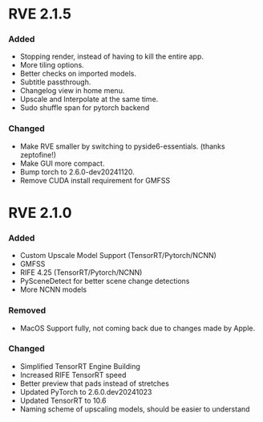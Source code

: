 
# RVE 2.1.5
### Added
 - Stopping render, instead of having to kill the entire app.
 - More tiling options.
 - Better checks on imported models.
 - Subtitle passthrough.
 - Changelog view in home menu.
 - Upscale and Interpolate at the same time.
 - Sudo shuffle span for pytorch backend
### Changed
 - Make RVE smaller by switching to pyside6-essentials. (thanks zeptofine!) 
 - Make GUI more compact.
 - Bump torch to 2.6.0-dev20241120.
 - Remove CUDA install requirement for GMFSS
# RVE 2.1.0
### Added
 - Custom Upscale Model Support (TensorRT/Pytorch/NCNN)
 - GMFSS
 - RIFE 4.25 (TensorRT/Pytorch/NCNN)
 - PySceneDetect for better scene change detections
 - More NCNN models
### Removed
 - MacOS Support fully, not coming back due to changes made by Apple.
### Changed
 - Simplified TensorRT Engine Building
 - Increased RIFE TensorRT speed
 - Better preview that pads instead of stretches
 - Updated PyTorch to 2.6.0.dev20241023
 - Updated TensorRT to 10.6
 - Naming scheme of upscaling models, should be easier to understand


